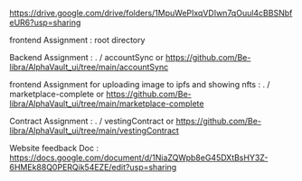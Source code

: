 https://drive.google.com/drive/folders/1MpuWePIxqVDIwn7qOuul4cBBSNbfeUR6?usp=sharing

frontend Assignment : root directory



Backend Assignment : . / accountSync or https://github.com/Be-libra/AlphaVault_ui/tree/main/accountSync


frontend Assignment for uploading image to ipfs and showing nfts : . / marketplace-complete or https://github.com/Be-libra/AlphaVault_ui/tree/main/marketplace-complete


Contract Assignment : . / vestingContract or https://github.com/Be-libra/AlphaVault_ui/tree/main/vestingContract


Website feedback Doc : https://docs.google.com/document/d/1NiaZQWpb8eG45DXtBsHY3Z-6HMEk88Q0PERQik54EZE/edit?usp=sharing
